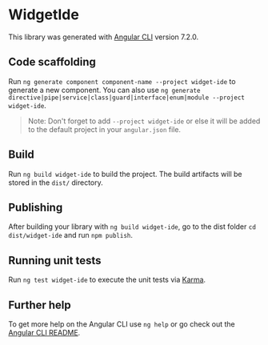 # WidgetIde

This library was generated with [Angular CLI](https://github.com/angular/angular-cli) version 7.2.0.

## Code scaffolding

Run `ng generate component component-name --project widget-ide` to generate a new component. You can also use `ng generate directive|pipe|service|class|guard|interface|enum|module --project widget-ide`.
> Note: Don't forget to add `--project widget-ide` or else it will be added to the default project in your `angular.json` file. 

## Build

Run `ng build widget-ide` to build the project. The build artifacts will be stored in the `dist/` directory.

## Publishing

After building your library with `ng build widget-ide`, go to the dist folder `cd dist/widget-ide` and run `npm publish`.

## Running unit tests

Run `ng test widget-ide` to execute the unit tests via [Karma](https://karma-runner.github.io).

## Further help

To get more help on the Angular CLI use `ng help` or go check out the [Angular CLI README](https://github.com/angular/angular-cli/blob/master/README.md).
